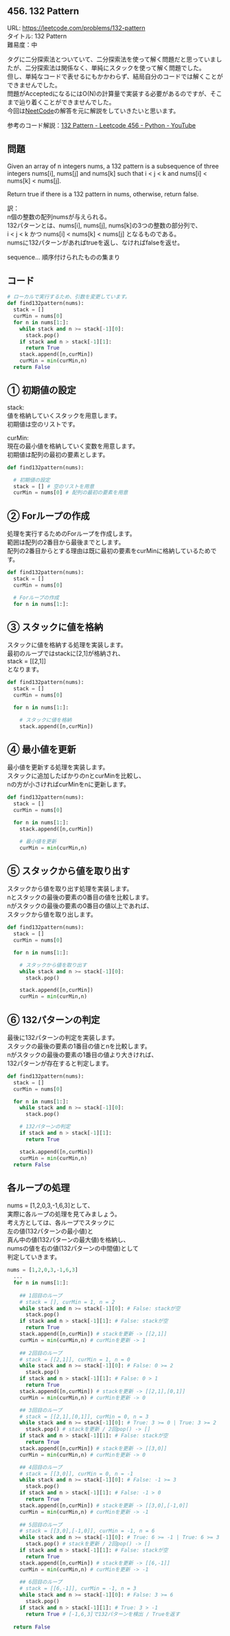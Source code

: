 ## 456. 132 Pattern
URL: https://leetcode.com/problems/132-pattern   
タイトル: 132 Pattern   
難易度：中   

タグに二分探索法とついていて、二分探索法を使って解く問題だと思っていましたが、二分探索法は関係なく、単純にスタックを使って解く問題でした。   
但し、単純なコードで表せるにもかかわらず、結局自分のコードでは解くことができませんでした。   
問題がAcceptedになるにはO(N)の計算量で実装する必要があるのですが、そこまで辿り着くことができませんでした。   
今回は[NeetCode](https://www.youtube.com/c/NeetCode)の解答を元に解説をしていきたいと思います。   

参考のコード解説：[132 Pattern - Leetcode 456 - Python - YouTube](https://www.youtube.com/watch?v=q5ANAl8Z458&t)   

## 問題
Given an array of n integers nums, a 132 pattern is a subsequence of three integers nums[i], nums[j] and nums[k]
such that i < j < k and nums[i] < nums[k] < nums[j].   

Return true if there is a 132 pattern in nums, otherwise, return false.   

訳：   
n個の整数の配列numsが与えられる。   
132パターンとは、nums[i], nums[j], nums[k]の3つの整数の部分列で、   
i < j < k かつ nums[i] < nums[k] < nums[j] となるものである。   
numsに132パターンがあればtrueを返し、なければfalseを返せ。   

sequence... 順序付けられたものの集まり   

## コード
```py
# ローカルで実行するため、引数を変更しています。
def find132pattern(nums):
  stack = []
  curMin = nums[0]
  for n in nums[1:]:
    while stack and n >= stack[-1][0]:
      stack.pop()
    if stack and n > stack[-1][1]:
      return True
    stack.append([n,curMin])
    curMin = min(curMin,n)
  return False
```

## ① 初期値の設定
stack:   
値を格納していくスタックを用意します。   
初期値は空のリストです。   

curMin:   
現在の最小値を格納していく変数を用意します。   
初期値は配列の最初の要素とします。   
```py
def find132pattern(nums):

  # 初期値の設定
  stack = [] # 空のリストを用意
  curMin = nums[0] # 配列の最初の要素を用意
```

## ② Forループの作成
処理を実行するためのForループを作成します。   
範囲は配列の2番目から最後までとします。   
配列の2番目からとする理由は既に最初の要素をcurMinに格納しているためです。   
```py
def find132pattern(nums):
  stack = []
  curMin = nums[0]

  # Forループの作成
  for n in nums[1:]:
```

## ③ スタックに値を格納
スタックに値を格納する処理を実装します。   
最初のループではstackに[2,1]が格納され、   
stack = [[2,1]]   
となります。   
```py
def find132pattern(nums):
  stack = []
  curMin = nums[0]

  for n in nums[1:]:

    # スタックに値を格納
    stack.append([n,curMin])
```

## ④ 最小値を更新
最小値を更新する処理を実装します。   
スタックに追加したばかりのnとcurMinを比較し、   
nの方が小さければcurMinをnに更新します。   
```py
def find132pattern(nums):
  stack = []
  curMin = nums[0]

  for n in nums[1:]:
    stack.append([n,curMin])

    # 最小値を更新
    curMin = min(curMin,n)
```

## ⑤ スタックから値を取り出す
スタックから値を取り出す処理を実装します。   
nとスタックの最後の要素の0番目の値を比較します。   
nがスタックの最後の要素の0番目の値以上であれば、   
スタックから値を取り出します。   
```py
def find132pattern(nums):
  stack = []
  curMin = nums[0]

  for n in nums[1:]:

    # スタックから値を取り出す
    while stack and n >= stack[-1][0]:
      stack.pop()

    stack.append([n,curMin])
    curMin = min(curMin,n)
```

## ⑥ 132パターンの判定
最後に132パターンの判定を実装します。   
スタックの最後の要素の1番目の値とnを比較します。   
nがスタックの最後の要素の1番目の値より大きければ、   
132パターンが存在すると判定します。   
```py
def find132pattern(nums):
  stack = []
  curMin = nums[0]

  for n in nums[1:]:
    while stack and n >= stack[-1][0]:
      stack.pop()

    # 132パターンの判定
    if stack and n > stack[-1][1]:
      return True

    stack.append([n,curMin])
    curMin = min(curMin,n)
  return False
```

## 各ループの処理
nums = [1,2,0,3,-1,6,3]として、   
実際に各ループの処理を見てみましょう。   
考え方としては、各ループでスタックに   
左の値(132パターンの最小値)と   
真ん中の値(132パターンの最大値)を格納し、   
numsの値を右の値(132パターンの中間値)として   
判定していきます。   
```py
nums = [1,2,0,3,-1,6,3]
  ...
  for n in nums[1:]:
  
    ## 1回目のループ
    # stack = [], curMin = 1, n = 2
    while stack and n >= stack[-1][0]: # False: stackが空
      stack.pop()
    if stack and n > stack[-1][1]: # False: stackが空
      return True
    stack.append([n,curMin]) # stackを更新 -> [[2,1]]
    curMin = min(curMin,n) # curMinを更新 -> 1
  
    ## 2回目のループ
    # stack = [[2,1]], curMin = 1, n = 0
    while stack and n >= stack[-1][0]: # False: 0 >= 2
      stack.pop()
    if stack and n > stack[-1][1]: # False: 0 > 1
      return True
    stack.append([n,curMin]) # stackを更新 -> [[2,1],[0,1]]
    curMin = min(curMin,n) # curMinを更新 -> 0

    ## 3回目のループ
    # stack = [[2,1],[0,1]], curMin = 0, n = 3
    while stack and n >= stack[-1][0]: # True: 3 >= 0 | True: 3 >= 2
      stack.pop() # stackを更新 / 2回pop() -> []
    if stack and n > stack[-1][1]: # False: stackが空
      return True
    stack.append([n,curMin]) # stackを更新 -> [[3,0]]
    curMin = min(curMin,n) # curMinを更新 -> 0

    ## 4回目のループ
    # stack = [[3,0]], curMin = 0, n = -1
    while stack and n >= stack[-1][0]: # False: -1 >= 3
      stack.pop()
    if stack and n > stack[-1][1]: # False: -1 > 0
      return True
    stack.append([n,curMin]) # stackを更新 -> [[3,0],[-1,0]]
    curMin = min(curMin,n) # curMinを更新 -> -1
  
    ## 5回目のループ
    # stack = [[3,0],[-1,0]], curMin = -1, n = 6
    while stack and n >= stack[-1][0]: # True: 6 >= -1 | True: 6 >= 3
      stack.pop() # stackを更新 / 2回pop() -> []
    if stack and n > stack[-1][1]: # False: stackが空
      return True
    stack.append([n,curMin]) # stackを更新 -> [[6,-1]]
    curMin = min(curMin,n) # curMinを更新 -> -1
  
    ## 6回目のループ
    # stack = [[6,-1]], curMin = -1, n = 3
    while stack and n >= stack[-1][0]: # False: 3 >= 6
      stack.pop()
    if stack and n > stack[-1][1]: # True: 3 > -1
      return True # [-1,6,3]で132パターンを検出 / Trueを返す
    
  return False
```